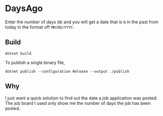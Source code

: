 # DaysAgo

Enter the number of days (`N`) and you will get a date that is `N` in the past from today in the format off `MM/DD/YYYY`.

## Build

```
dotnet build
```

To publish a single binary file,

```
dotnet publish --configuration Release --output ./publish
```

## Why

I just want a quick solution to find out the date a job application was posted. The job board I used only show me the number of days
the job has been posted.
